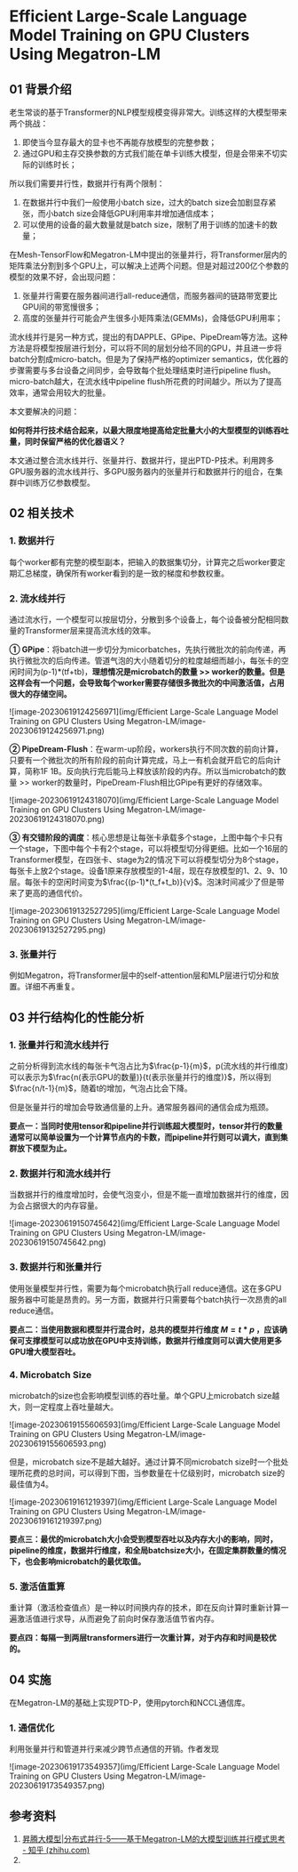 # Efficient Large-Scale Language Model Training on GPU Clusters Using Megatron-LM

## 01 背景介绍

老生常谈的基于Transformer的NLP模型规模变得非常大。训练这样的大模型带来两个挑战：

1. 即使当今显存最大的显卡也不再能存放模型的完整参数；
2. 通过GPU和主存交换参数的方式我们能在单卡训练大模型，但是会带来不切实际的训练时长；

所以我们需要并行性，数据并行有两个限制：

1. 在数据并行中我们一般使用小batch size，过大的batch size会加剧显存紧张，而小batch size会降低GPU利用率并增加通信成本；
2. 可以使用的设备的最大数量就是batch size，限制了用于训练的加速卡的数量；

在Mesh-TensorFlow和Megatron-LM中提出的张量并行，将Transformer层内的矩阵乘法分割到多个GPU上，可以解决上述两个问题。但是对超过200亿个参数的模型的效果不好，会出现问题：

1. 张量并行需要在服务器间进行all-reduce通信，而服务器间的链路带宽要比GPU间的带宽慢很多；
2. 高度的张量并行可能会产生很多小矩阵乘法(GEMMs)，会降低GPU利用率；

流水线并行是另一种方式，提出的有DAPPLE、GPipe、PipeDream等方法。这种方法是将模型按层进行划分，可以将不同的层划分给不同的GPU，并且进一步将batch分割成micro-batch。但是为了保持严格的optimizer semantics，优化器的步骤需要与多台设备之间同步，会导致每个批处理结束时进行pipeline flush。micro-batch越大，在流水线中pipeline flush所花费的时间越少。所以为了提高效率，通常会用较大的批量。

本文要解决的问题：

**如何将并行技术结合起来，以最大限度地提高给定批量大小的大型模型的训练吞吐量，同时保留严格的优化器语义？**

本文通过整合流水线并行、张量并行、数据并行，提出PTD-P技术。利用跨多GPU服务器的流水线并行、多GPU服务器内的张量并行和数据并行的组合，在集群中训练万亿参数模型。

## 02 相关技术

### 1. 数据并行

每个worker都有完整的模型副本，把输入的数据集切分，计算完之后worker要定期汇总梯度，确保所有worker看到的是一致的梯度和参数权重。

### 2. 流水线并行

通过流水行，一个模型可以按层切分，分散到多个设备上，每个设备被分配相同数量的Transformer层来提高流水线的效率。

**① GPipe**：将batch进一步切分为micorbatches，先执行微批次的前向传递，再执行微批次的后向传递。管道气泡的大小随着切分的粒度越细而越小，每张卡的空闲时间为(p-1)*(tf+tb)，**理想情况是microbatch的数量 >> worker的数量。但是这样会有一个问题，会导致每个worker需要存储很多微批次的中间激活值，占用很大的存储空间。**

![image-20230619124256971](img/Efficient Large-Scale Language Model Training on GPU Clusters Using Megatron-LM/image-20230619124256971.png)

**② PipeDream-Flush**：在warm-up阶段，workers执行不同次数的前向计算，只要有一个微批次的所有阶段的前向计算完成，马上一有机会就开启它的后向计算，简称1F 1B。反向执行完后能马上释放该阶段的内存。所以当microbatch的数量 >> worker的数量时，PipeDream-Flush相比GPipe有更好的存储效率。

![image-20230619124318070](img/Efficient Large-Scale Language Model Training on GPU Clusters Using Megatron-LM/image-20230619124318070.png)

**③ 有交错阶段的调度**：核心思想是让每张卡承载多个stage，上图中每个卡只有一个stage，下图中每个卡有2个stage，可以将模型切分得更细。比如一个16层的Transformer模型，在四张卡、stage为2的情况下可以将模型切分为8个stage，每张卡上放2个stage。设备1原来存放模型的1-4层，现在存放模型的1、2、9、10层。每张卡的空闲时间变为$\frac{(p-1)*(t_f+t_b)}{v}$。泡沫时间减少了但是带来了更高的通信代价。

![image-20230619132527295](img/Efficient Large-Scale Language Model Training on GPU Clusters Using Megatron-LM/image-20230619132527295.png)

### 3. 张量并行

例如Megatron，将Transformer层中的self-attention层和MLP层进行切分和放置。详细不再重复。

## 03 并行结构化的性能分析

### 1. 张量并行和流水线并行

之前分析得到流水线的每张卡气泡占比为$\frac{p-1}{m}$，p(流水线的并行维度)可以表示为$\frac{n(表示GPU的数量)}{t(表示张量并行的维度)}$，所以得到$\frac{n/t-1}{m}$，随着t的增加，气泡占比会下降。

但是张量并行的增加会导致通信量的上升。通常服务器间的通信会成为瓶颈。

**要点一：当同时使用tensor和pipeline并行训练超大模型时，tensor并行的数量通常可以简单设置为一个计算节点内的卡数，而pipeline并行则可以调大，直到集群放下模型为止。**

### 2. 数据并行和流水线并行

当数据并行的维度增加时，会使气泡变小，但是不能一直增加数据并行的维度，因为会占据很大的内存容量。

![image-20230619150745642](img/Efficient Large-Scale Language Model Training on GPU Clusters Using Megatron-LM/image-20230619150745642.png)

### 3. 数据并行和张量并行

使用张量模型并行性，需要为每个microbatch执行all reduce通信。这在多GPU服务器中可能是昂贵的。另一方面，数据并行只需要每个batch执行一次昂贵的all reduce通信。

**要点二：当使用数据和模型并行混合时，总共的模型并行维度 $M = t * p$ ，应该确保可支撑模型可以成功放在GPU中支持训练，数据并行维度则可以调大使用更多GPU增大模型吞吐。**

### 4. Microbatch Size

microbatch的size也会影响模型训练的吞吐量。单个GPU上microbatch size越大，则一定程度上吞吐量越大。

![image-20230619155606593](img/Efficient Large-Scale Language Model Training on GPU Clusters Using Megatron-LM/image-20230619155606593.png)

但是，microbatch size不是越大越好。通过计算不同microbatch size时一个批处理所花费的总时间，可以得到下图，当参数量在十亿级别时，microbatch size的最佳值为4。

![image-20230619161219397](img/Efficient Large-Scale Language Model Training on GPU Clusters Using Megatron-LM/image-20230619161219397.png)

**要点三：最优的microbatch大小会受到模型吞吐以及内存大小的影响，同时，pipeline的维度，数据并行维度，和全局batchsize大小，在固定集群数量的情况下，也会影响microbatch的最优取值。**

### 5. 激活值重算

重计算（激活检查值点）是一种以时间换内存的技术，即在反向计算时重新计算一遍激活值进行求导，从而避免了前向时保存激活值节省内存。

**要点四：每隔一到两层transformers进行一次重计算，对于内存和时间是较优的。**

## 04 实施

在Megatron-LM的基础上实现PTD-P，使用pytorch和NCCL通信库。

### 1. 通信优化

利用张量并行和管道并行来减少跨节点通信的开销。作者发现

![image-20230619173549357](img/Efficient Large-Scale Language Model Training on GPU Clusters Using Megatron-LM/image-20230619173549357.png)

## 参考资料

1. [昇腾大模型|分布式并行-5——基于Megatron-LM的大模型训练并行模式思考 - 知乎 (zhihu.com)](https://zhuanlan.zhihu.com/p/627996145)
2. 

